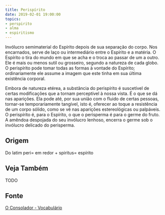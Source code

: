 ```yaml
---
title: Perispírito
date: 2019-02-01 19:00:00
topics:
- perspirito
- alma
- espiritismo
---
```


Invólucro semimaterial do Espírito depois de sua separação do corpo. Nos
encarnados, serve de laço ou intermediário entre o Espírito e a matéria. O
Espírito o tira do mundo em que se acha e o troca ao passar de um a outro. Ele é
mais ou menos sutil ou grosseiro, segundo a natureza de cada globo. O
perispírito pode tomar todas as formas à vontade do Espírito; ordinariamente ele
assume a imagem que este tinha em sua última existência corporal.

Embora de natureza etérea, a substância do perispírito é suscetível de certas
modificações que a tornam perceptível à nossa vista. É o que se dá nas
aparições. Ela pode até, por sua união com o fluido de certas pessoas,
tornar-se temporariamente tangível, isto é, oferecer ao toque a resistência de
um corpo sólido, como se vê nas aparições estereológicas ou palpáveis. O
perispírito é, para o Espírito, o que o perisperma é para o germe do fruto. A
amêndoa despojada do seu invólucro lenhoso, encerra o germe sob o invólucro
delicado do perisperma.

## Origem
Do latim peri= em redor + spiritus= espírito

## Veja Também
TODO

## Fonte
[O Consolador - Vocabulário](http://www.oconsolador.com.br/linkfixo/vocabulario/principal.html)
